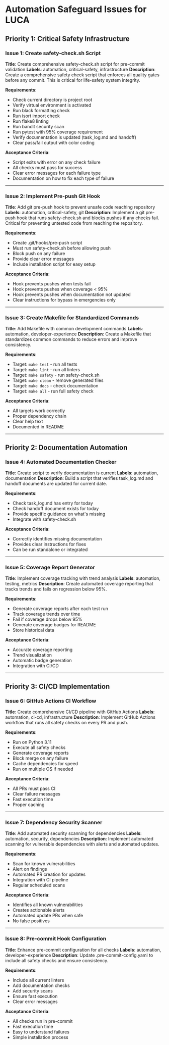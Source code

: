 # Automation Safeguard Issues for LUCA

## Priority 1: Critical Safety Infrastructure

### Issue 1: Create safety-check.sh Script
**Title**: Create comprehensive safety-check.sh script for pre-commit validation
**Labels**: automation, critical-safety, infrastructure
**Description**:
Create a comprehensive safety check script that enforces all quality gates before any commit. This is critical for life-safety system integrity.

**Requirements**:
- Check current directory is project root
- Verify virtual environment is activated
- Run black formatting check
- Run isort import check
- Run flake8 linting
- Run bandit security scan
- Run pytest with 95% coverage requirement
- Verify documentation is updated (task_log.md and handoff)
- Clear pass/fail output with color coding

**Acceptance Criteria**:
- Script exits with error on any check failure
- All checks must pass for success
- Clear error messages for each failure type
- Documentation on how to fix each type of failure

---

### Issue 2: Implement Pre-push Git Hook
**Title**: Add git pre-push hook to prevent unsafe code reaching repository
**Labels**: automation, critical-safety, git
**Description**:
Implement a git pre-push hook that runs safety-check.sh and blocks pushes if any checks fail. Critical for preventing untested code from reaching the repository.

**Requirements**:
- Create .git/hooks/pre-push script
- Must run safety-check.sh before allowing push
- Block push on any failure
- Provide clear error messages
- Include installation script for easy setup

**Acceptance Criteria**:
- Hook prevents pushes when tests fail
- Hook prevents pushes when coverage < 95%
- Hook prevents pushes when documentation not updated
- Clear instructions for bypass in emergencies only

---

### Issue 3: Create Makefile for Standardized Commands
**Title**: Add Makefile with common development commands
**Labels**: automation, developer-experience
**Description**:
Create a Makefile that standardizes common commands to reduce errors and improve consistency.

**Requirements**:
- Target: `make test` - run all tests
- Target: `make lint` - run all linters
- Target: `make safety` - run safety-check.sh
- Target: `make clean` - remove generated files
- Target: `make docs` - check documentation
- Target: `make all` - run full safety check

**Acceptance Criteria**:
- All targets work correctly
- Proper dependency chain
- Clear help text
- Documented in README

---

## Priority 2: Documentation Automation

### Issue 4: Automated Documentation Checker
**Title**: Create script to verify documentation is current
**Labels**: automation, documentation
**Description**:
Build a script that verifies task_log.md and handoff documents are updated for current date.

**Requirements**:
- Check task_log.md has entry for today
- Check handoff document exists for today
- Provide specific guidance on what's missing
- Integrate with safety-check.sh

**Acceptance Criteria**:
- Correctly identifies missing documentation
- Provides clear instructions for fixes
- Can be run standalone or integrated

---

### Issue 5: Coverage Report Generator
**Title**: Implement coverage tracking with trend analysis
**Labels**: automation, testing, metrics
**Description**:
Create automated coverage reporting that tracks trends and fails on regression below 95%.

**Requirements**:
- Generate coverage reports after each test run
- Track coverage trends over time
- Fail if coverage drops below 95%
- Generate coverage badges for README
- Store historical data

**Acceptance Criteria**:
- Accurate coverage reporting
- Trend visualization
- Automatic badge generation
- Integration with CI/CD

---

## Priority 3: CI/CD Implementation

### Issue 6: GitHub Actions CI Workflow
**Title**: Create comprehensive CI/CD pipeline with GitHub Actions
**Labels**: automation, ci-cd, infrastructure
**Description**:
Implement GitHub Actions workflow that runs all safety checks on every PR and push.

**Requirements**:
- Run on Python 3.11
- Execute all safety checks
- Generate coverage reports
- Block merge on any failure
- Cache dependencies for speed
- Run on multiple OS if needed

**Acceptance Criteria**:
- All PRs must pass CI
- Clear failure messages
- Fast execution time
- Proper caching

---

### Issue 7: Dependency Security Scanner
**Title**: Add automated security scanning for dependencies
**Labels**: automation, security, dependencies
**Description**:
Implement automated scanning for vulnerable dependencies with alerts and automated updates.

**Requirements**:
- Scan for known vulnerabilities
- Alert on findings
- Automated PR creation for updates
- Integration with CI pipeline
- Regular scheduled scans

**Acceptance Criteria**:
- Identifies all known vulnerabilities
- Creates actionable alerts
- Automated update PRs when safe
- No false positives

---

### Issue 8: Pre-commit Hook Configuration
**Title**: Enhance pre-commit configuration for all checks
**Labels**: automation, developer-experience
**Description**:
Update .pre-commit-config.yaml to include all safety checks and ensure consistency.

**Requirements**:
- Include all current linters
- Add documentation checks
- Add security scans
- Ensure fast execution
- Clear error messages

**Acceptance Criteria**:
- All checks run in pre-commit
- Fast execution time
- Easy to understand failures
- Simple installation process